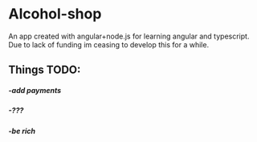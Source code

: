 # Alcohol-shop
An app created with angular+node.js for learning angular and typescript.
Due to lack of funding im ceasing to develop this for a while.
## Things TODO:
##### -add payments
##### -???
##### -be rich
